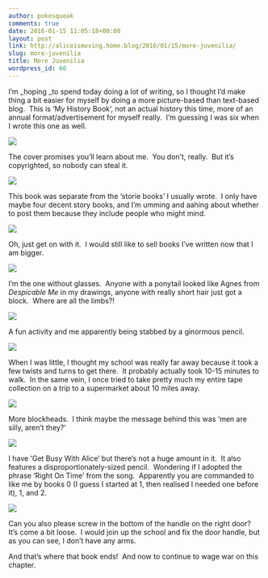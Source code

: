 ```yaml
---
author: pokesqueak
comments: true
date: 2016-01-15 11:05:18+00:00
layout: post
link: http://aliceismoving.home.blog/2016/01/15/more-juvenilia/
slug: more-juvenilia
title: More Juvenilia
wordpress_id: 60
---
```


I’m _hoping _to spend today doing a lot of writing, so I thought I’d make thing a bit easier for myself by doing a more picture-based than text-based blog.  This is ‘My History Book’, not an actual history this time, more of an annual format/advertisement for myself really.  I’m guessing I was six when I wrote this one as well.

![](https://66.media.tumblr.com/53cf64a241f5b10d0c4c750015ecce7a/tumblr_inline_o0zq3myvWH1s70b7a_540.jpg)

The cover promises you’ll learn about me.  You don’t, really.  But it’s copyrighted, so nobody can steal it.

![](https://66.media.tumblr.com/c72397a79f6fadb0ec1232a7c0b461c2/tumblr_inline_o0zq4kFPxa1s70b7a_540.jpg)

This book was separate from the ‘storie books’ I usually wrote.  I only have maybe four decent story books, and I’m umming and aahing about whether to post them because they include people who might mind.

![](https://66.media.tumblr.com/a29de8c678ce0f13afcf16a096ac0ea8/tumblr_inline_o0zq6iNWiw1s70b7a_540.jpg)

Oh, just get on with it.  I would still like to sell books I’ve written now that I am bigger.

![](https://66.media.tumblr.com/99f3d876be2b110ee6bd3d933769b3e7/tumblr_inline_o0zq7oKwCl1s70b7a_540.jpg)

I’m the one without glasses.  Anyone with a ponytail looked like Agnes from _Despicable Me_ in my drawings, anyone with really short hair just got a block.  Where are all the limbs?!

![](https://66.media.tumblr.com/6407f4b104e3d76dbcbbc9debe0eb726/tumblr_inline_o0zqbb60iE1s70b7a_540.jpg)

A fun activity and me apparently being stabbed by a ginormous pencil.

![](https://66.media.tumblr.com/43655f8f3b6c7b362fa568a541615a05/tumblr_inline_o0zqchne9R1s70b7a_540.jpg)

When I was little, I thought my school was really far away because it took a few twists and turns to get there.  It probably actually took 10-15 minutes to walk.  In the same vein, I once tried to take pretty much my entire tape collection on a trip to a supermarket about 10 miles away.

![](https://66.media.tumblr.com/e190a51b2b2f8572c510c76790ae3f59/tumblr_inline_o0zqlsFecW1s70b7a_540.jpg)

More blockheads.  I think maybe the message behind this was ‘men are silly, aren’t they?’

![](https://66.media.tumblr.com/27a7f268cb5c4e0cb5625e423c2e0f29/tumblr_inline_o0zqmtiiDo1s70b7a_540.jpg)

I have ‘Get Busy With Alice’ but there’s not a huge amount in it.  It also features a disproportionately-sized pencil.  Wondering if I adopted the phrase ‘Right On Time’ from the song.  Apparently you are commanded to like me by books 0 (I guess I started at 1, then realised I needed one before it), 1, and 2.

![](https://66.media.tumblr.com/fb461ac5a2018a8266a70070a653c3d4/tumblr_inline_o0zqpp6Hlk1s70b7a_540.jpg)

Can you also please screw in the bottom of the handle on the right door?  It’s come a bit loose.  I would join up the school and fix the door handle, but as you can see, I don’t have any arms.

And that’s where that book ends!  And now to continue to wage war on this chapter.  


